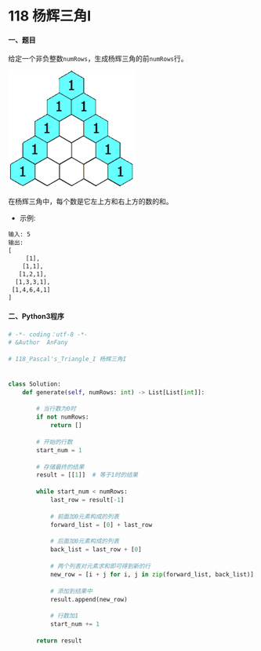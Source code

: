 # 118 杨辉三角I


#### 一、题目

给定一个非负整数```numRows```，生成杨辉三角的前```numRows```行。

![image](https://github.com/Anfany/LeetCode_Python3_Solution/blob/master/%E6%95%B0%E7%BB%84/118.gif)

在杨辉三角中，每个数是它左上方和右上方的数的和。

* 示例:
```
输入: 5
输出:
[
     [1],
    [1,1],
   [1,2,1],
  [1,3,3,1],
 [1,4,6,4,1]
]
```


#### 二、Python3程序
```python
# -*- coding：utf-8 -*-
# &Author  AnFany

# 118_Pascal's_Triangle_I 杨辉三角I


class Solution:
    def generate(self, numRows: int) -> List[List[int]]:
        
        # 当行数为0时
        if not numRows:
            return []
        
        # 开始的行数
        start_num = 1

        # 存储最终的结果
        result = [[1]]  # 等于1时的结果

        while start_num < numRows:
            last_row = result[-1]

            # 前面加0元素构成的列表
            forward_list = [0] + last_row

            # 后面加0元素构成的列表
            back_list = last_row + [0]

            # 两个列表对元素求和即可得到新的行
            new_row = [i + j for i, j in zip(forward_list, back_list)]

            # 添加到结果中
            result.append(new_row)

            # 行数加1
            start_num += 1

        return result

```
